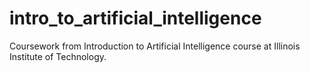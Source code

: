 # intro_to_artificial_intelligence
Coursework from Introduction to Artificial Intelligence course at Illinois Institute of Technology.
